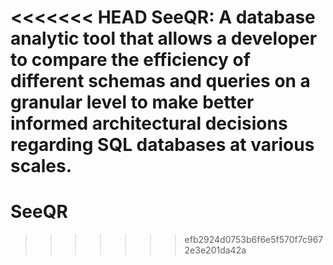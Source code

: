 <<<<<<< HEAD
SeeQR: A database analytic tool that allows a developer to compare the efficiency of different schemas and queries on a granular level to make better informed architectural decisions regarding SQL databases at various scales.
=======
# SeeQR
>>>>>>> efb2924d0753b6f6e5f570f7c9672e3e201da42a
